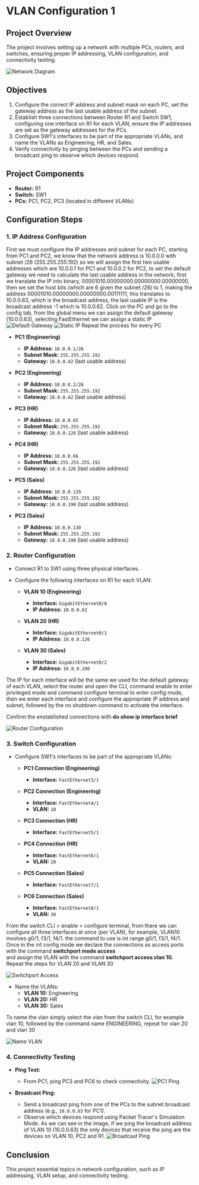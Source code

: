 # VLAN Configuration 1

## Project Overview
The project involves setting up a network with multiple PCs, routers, and switches, ensuring proper IP addressing, VLAN configuration, and connectivity testing.

![Network Diagram](Images/Network_Diagram.png)

## Objectives
1. Configure the correct IP address and subnet mask on each PC, set the gateway address as the last usable address of the subnet.
2. Establish three connections between Router R1 and Switch SW1, configuring one interface on R1 for each VLAN, ensure the IP addresses are set as the gateway addresses for the PCs.
3. Configure SW1's interfaces to be part of the appropriate VLANs, and name the VLANs as Engineering, HR, and Sales.
4. Verify connectivity by pinging between the PCs and sending a broadcast ping to observe which devices respond.

## Project Components
- **Router:** R1
- **Switch:** SW1
- **PCs:** PC1, PC2, PC3 (located in different VLANs)

## Configuration Steps

### 1. IP Address Configuration
First we must configure the IP addresses and subnet for each PC, starting from PC1 and PC2, we know that the network address is 10.0.0.0 with subnet /26 (255.255.255.192)
so we will assign the first two usable addresses which are 10.0.0.1 for PC1 and 10.0.0.2 for PC2, to set the default gateway we need to calculate the last usable address
in the network, first we translate the IP into binary, 00001010.00000000.00000000.00000000, then we set the host bits (which are 6 given the subnet /26) to 1,
making the address 00001010.00000000.00000000.00111111, this translates to 10.0.0.63, which is the broadcast address, the last usable IP is the broadcast address -1
which is 10.0.0.62.
Click on the PC and go to the config tab, from the global menu we can assign the default gateway (10.0.0.63), selecting FastEthernet we can assign a static IP
![Default Gateway](Images/default_gateway.png)
![Static IP](Images/PC1_static_ip.png)
Repeat the process for every PC

- **PC1 (Engineering)**
  - **IP Address:** `10.0.0.1/26`
  - **Subnet Mask:** `255.255.255.192`
  - **Gateway:** `10.0.0.62` (last usable address)

- **PC2 (Engineering)**
  - **IP Address:** `10.0.0.2/26`
  - **Subnet Mask:** `255.255.255.192`
  - **Gateway:** `10.0.0.62` (last usable address)

- **PC3 (HR)**
  - **IP Address:** `10.0.0.65`
  - **Subnet Mask:** `255.255.255.192`
  - **Gateway:** `10.0.0.126` (last usable address)

- **PC4 (HR)**
  - **IP Address:** `10.0.0.66`
  - **Subnet Mask:** `255.255.255.192`
  - **Gateway:** `10.0.0.126` (last usable address)

- **PC5 (Sales)**
  - **IP Address:** `10.0.0.129`
  - **Subnet Mask:** `255.255.255.192`
  - **Gateway:** `10.0.0.190` (last usable address)

- **PC3 (Sales)**
  - **IP Address:** `10.0.0.130`
  - **Subnet Mask:** `255.255.255.192`
  - **Gateway:** `10.0.0.190` (last usable address)

### 2. Router Configuration
- Connect R1 to SW1 using three physical interfaces.
- Configure the following interfaces on R1 for each VLAN:

  - **VLAN 10 (Engineering)**
    - **Interface:** `GigabitEthernet0/0`
    - **IP Address:** `10.0.0.62` 

  - **VLAN 20 (HR)**
    - **Interface:** `GigabitEthernet0/1`
    - **IP Address:** `10.0.0.126`
    
  - **VLAN 30 (Sales)**
    - **Interface:** `GigabitEthernet0/2`
    - **IP Address:** `10.0.0.190`

The IP for each interface will be the same we used for the default gateway of each VLAN, select the router and open the CLI, command enable to enter privileged mode and command configure terminal to enter config mode, then we enter each interface and configure the appropriate IP address and subnet, followed by the no shutdown command
to activate the interface.

Confirm the enstablished connections with **do show ip interface brief**

![Router Configuration](Images/router_configuration.png)

### 3. Switch Configuration
- Configure SW1's interfaces to be part of the appropriate VLANs:

  - **PC1 Connection (Engineering)**
    - **Interface:** `FastEthernet3/1`
  - **PC2 Connection (Engineering)**
    - **Interface:** `FastEthernet4/1`
    - **VLAN:** `10`
    
  - **PC3 Connection (HR)**
    - **Interface:** `FastEthernet5/1`
  - **PC4 Connection (HR)**
    - **Interface:** `FastEthernet6/1`
    - **VLAN:** `20`
    
  - **PC5 Connection (Sales)**
    - **Interface:** `FastEthernet7/1`
  - **PC6 Connection (Sales)**
    - **Interface:** `FastEthernet8/1`
    - **VLAN:** `30`

From the switch CLI > enable > configure terminal, from there we can configure all three interfaces at once (per VLAN), for example, VLAN10 involves g0/1, f3/1, f4/1.
the command to use is int range g0/1, f3/1, f4/1. <br>
Once in the int config mode we declare the connections as access ports with the command **switchport mode access** <br>
and assign the VLAN with the command **switchport access vlan 10.** <br>
Repeat the steps for VLAN 20 and VLAN 30

![Switchport Access](Images/SW1_switchport_access.png)

- Name the VLANs:
  - **VLAN 10:** Engineering
  - **VLAN 20:** HR
  - **VLAN 30:** Sales <br>

To name the vlan simply select the vlan from the switch CLI, for example vlan 10, followed by the command name ENGINEERING, repeat for vlan 20 and vlan 30 <br>

![Name VLAN](Images/name_vlan.png)

### 4. Connectivity Testing
- **Ping Test:**
  - From PC1, ping PC3 and PC6 to check connectivity.
![PC1 Ping](Images/ping_PC1.png)

- **Broadcast Ping:**
  - Send a broadcast ping from one of the PCs to the subnet broadcast address (e.g., `10.0.0.63` for PC1).
  - Observe which devices respond using Packet Tracer's Simulation Mode.
As we can see in the image, if we ping the broadcast address of VLAN 10 (10.0.0.63) the only devices that receive the ping are the devices on VLAN 10, PC2 and 
R1.
![Broadcast Ping](Images/broadcast_ping.png)

## Conclusion
This project essential topics in network configuration, such as IP addressing, VLAN setup, and connectivity testing.
